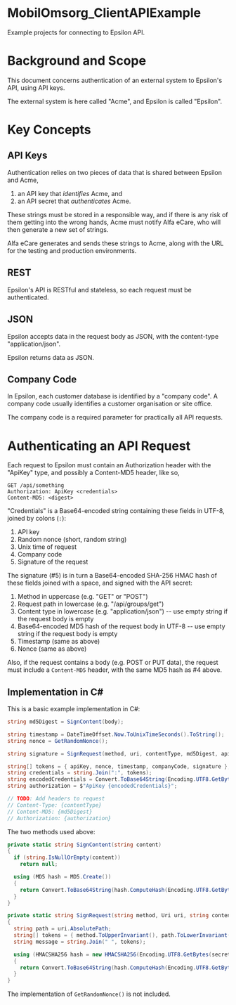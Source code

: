 # MobilOmsorg_ClientAPIExample
Example projects for connecting to Epsilon API.

# Background and Scope

This document concerns authentication of an external system to Epsilon's API, using API keys.

The external system is here called "Acme", and Epsilon is called "Epsilon".

# Key Concepts

## API Keys

Authentication relies on two pieces of data that is shared between Epsilon and Acme,

1. an API key that _identifies_ Acme, and
2. an API secret that _authenticates_ Acme.

These strings must be stored in a responsible way, and if there is any risk of them
getting into the wrong hands, Acme must notify Alfa eCare, who will then generate a new set of
strings.

Alfa eCare generates and sends these strings to Acme, along with the URL for the testing and
production environments.

## REST

Epsilon's API is RESTful and stateless, so each request must be authenticated.

## JSON

Epsilon accepts data in the request body as JSON, with the content-type "application/json".

Epsilon returns data as JSON.

## Company Code

In Epsilon, each customer database is identified by a "company code". A company code usually
identifies a customer organisation or site office.

The company code is a required parameter for practically all API requests.

# Authenticating an API Request

Each request to Epsilon must contain an Authorization header with the "ApiKey" type, and possibly a Content-MD5 header, like so,

```http
GET /api/something
Authorization: ApiKey <credentials>
Content-MD5: <digest>
```

"Credentials" is a Base64-encoded string containing these fields in UTF-8, joined by colons (`:`):

1. API key
2. Random nonce (short, random string)
3. Unix time of request
4. Company code
5. Signature of the request

The signature (#5) is in turn a Base64-encoded SHA-256 HMAC hash of these fields joined
with a space, and signed with the API secret:

1. Method in uppercase (e.g. "GET" or "POST")
2. Request path in lowercase (e.g. "/api/groups/get")
3. Content type in lowercase (e.g. "application/json") -- use empty string if
   the request body is empty
4. Base64-encoded MD5 hash of the request body in UTF-8 -- use empty string if
   the request body is empty
5. Timestamp (same as above)
6. Nonce (same as above)

Also, if the request contains a body (e.g. POST or PUT data), the request must
include a `Content-MD5` header, with the same MD5 hash as #4 above.

## Implementation in C#

This is a basic example implementation in C#:

```csharp
string md5Digest = SignContent(body);

string timestamp = DateTimeOffset.Now.ToUnixTimeSeconds().ToString();
string nonce = GetRandomNonce();

string signature = SignRequest(method, uri, contentType, md5Digest, apiSecret, timestamp, nonce);

string[] tokens = { apiKey, nonce, timestamp, companyCode, signature };
string credentials = string.Join(":", tokens);
string encodedCredentials = Convert.ToBase64String(Encoding.UTF8.GetBytes(credentials));
string authorization = $"ApiKey {encodedCredentials}";

// TODO: Add headers to request
// Content-Type: {contentType}
// Content-MD5: {md5Digest}
// Authorization: {authorization}
```

The two methods used above:

```csharp
private static string SignContent(string content)
{
  if (string.IsNullOrEmpty(content))
    return null;

  using (MD5 hash = MD5.Create())
  {
    return Convert.ToBase64String(hash.ComputeHash(Encoding.UTF8.GetBytes(content)));
  }
}

private static string SignRequest(string method, Uri uri, string contentType, string contentHash, string secret, string timestamp, string nonce)
{
  string path = uri.AbsolutePath;
  string[] tokens = { method.ToUpperInvariant(), path.ToLowerInvariant(), contentType.ToLowerInvariant(), contentHash, timestamp, nonce };
  string message = string.Join(" ", tokens);

  using (HMACSHA256 hash = new HMACSHA256(Encoding.UTF8.GetBytes(secret)))
  {
    return Convert.ToBase64String(hash.ComputeHash(Encoding.UTF8.GetBytes(message)));
  }
}
```

The implementation of `GetRandomNonce()` is not included.
